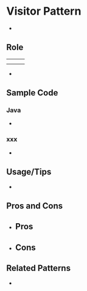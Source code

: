 # Visitor Pattern

-

## Role

|     |     |     |
| --- | --- | --- |
|     |     |     |
|     |     |     |

-

## Sample Code

### Java

-

### xxx

-

## Usage/Tips

-

## Pros and Cons

- ## Pros
- ## Cons

## Related Patterns

-
